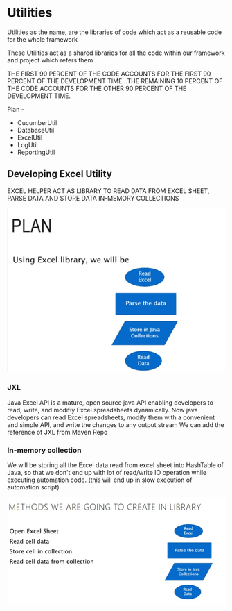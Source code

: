 # Utilities

Utilities as the name, are the libraries of code which act as a reusable code for the whole framework

These Utilities act as a shared libraries for all the code within our framework and project which refers them

THE FIRST 90 PERCENT OF THE CODE ACCOUNTS
FOR THE FIRST 90 PERCENT OF THE DEVELOPMENT
TIME...THE REMAINING 10 PERCENT OF THE CODE
ACCOUNTS FOR THE OTHER 90 PERCENT OF THE
DEVELOPMENT TIME.

Plan - 
* CucumberUtil
* DatabaseUtil
* ExcelUtil
* LogUtil
* ReportingUtil

## Developing Excel Utility
EXCEL HELPER ACT AS LIBRARY TO READ
DATA FROM EXCEL SHEET, PARSE DATA
AND STORE DATA IN-MEMORY
COLLECTIONS

![alt text](image-8.png)

### JXL

Java Excel API is a mature, open source java API enabling developers
to read, write, and modifiy Excel spreadsheets dynamically. Now java
developers can read Excel spreadsheets, modify them with a
convenient and simple API, and write the changes to any output
stream
We can add the reference of JXL from Maven Repo

### In-memory collection

We will be storing all the Excel data read from excel sheet into
HashTable of Java, so that we don't end up with lot of read/write IO
operation while executing automation code. (this will end up in slow
execution of automation script)

![alt text](image-9.png)